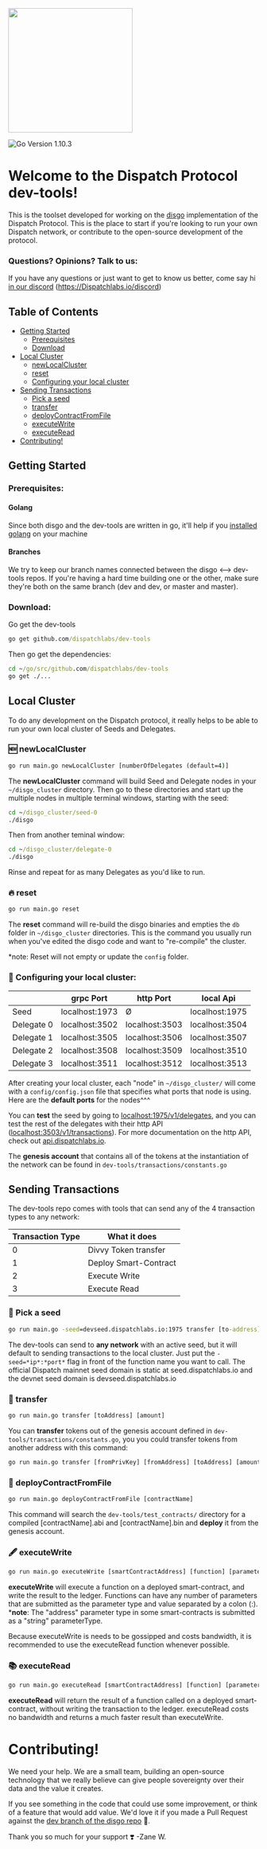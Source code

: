 
<img src="https://www.dispatchlabs.io/wp-content/uploads/2018/12/Dispatch_Logo.png" width="250">
 
![Go Version 1.10.3](http://b.repl.ca/v1/Go_Version-1.10.3-brightgreen.png)

# Welcome to the Dispatch Protocol dev-tools!

This is the toolset developed for working on the [disgo](https://github.com/dispatchlabs/disgo) implementation of the Dispatch Protocol. This is the place to start if you're looking to run your own Dispatch network, or contribute to the open-source development of the protocol.

### Questions? Opinions? Talk to us:
If you have any questions or just want to get to know us better, come say hi [in our discord](https://Dispatchlabs.io/discord) (https://Dispatchlabs.io/discord)


## Table of Contents
 * [Getting Started](#prerequisites)
    + [Prerequisites](#prerequisites)
    + [Download](#download)
  * [Local Cluster](#local-cluster)
      + [newLocalCluster](#-newlocalcluster)
      + [reset](#-reset)
      + [Configuring your local cluster](#-configuring-your-local-cluster)
  * [Sending Transactions](#sending-transactions)
    + [Pick a seed](#-pick-a-seed)
    + [transfer](#-transfer)
    + [deployContractFromFile](#-deploycontractfromfile)
    + [executeWrite](#-executewrite)
    + [executeRead](#-executeread)
  * [Contributing!](#contributing)

## Getting Started

### Prerequisites:

#### Golang

Since both disgo and the dev-tools are written in go, it'll help if you [installed golang](https://golang.org/doc/install#install) on your machine

#### Branches

We try to keep our branch names connected between the disgo <--> dev-tools repos. If you're having a hard time building one or the other, make sure they're both on the same branch (dev and dev, or master and master).

### Download:
Go get the dev-tools
```bat
go get github.com/dispatchlabs/dev-tools
```
Then go get the dependencies:
```bat
cd ~/go/src/github.com/dispatchlabs/dev-tools
go get ./...
```

## Local Cluster

To do any development on the Dispatch protocol, it really helps to be able to run your own local cluster of Seeds and Delegates. 

### 🆕 newLocalCluster 
```bat
go run main.go newLocalCluster [numberOfDelegates (default=4)]
```
The **newLocalCluster** command will build Seed and Delegate nodes in your `~/disgo_cluster` directory. Then go to these directories and start up the multiple nodes in multiple terminal windows, starting with the seed:
```bat
cd ~/disgo_cluster/seed-0
./disgo
```
Then from another teminal window:
```bat
cd ~/disgo_cluster/delegate-0
./disgo
```
Rinse and repeat for as many Delegates as you'd like to run. 

### 🔥 reset
```bat
go run main.go reset
```

The **reset** command will re-build the disgo binaries and empties the `db` folder in `~/disgo_cluster` directories. This is the command you usually run when you've edited the disgo code and want to "re-compile" the cluster. 

*note: Reset will not empty or update the `config` folder.

### 🔧 Configuring your local cluster:
|        |grpc Port          |http Port        |local Api         |
|--------|-------------------|-----------------|------------------|
|Seed	      |localhost:1973    |  Ø  | localhost:1975
|Delegate 0   |localhost:3502  |localhost:3503     | localhost:3504|
|Delegate 1   |localhost:3505  |localhost:3506     | localhost:3507|
|Delegate 2   |localhost:3508  |localhost:3509     | localhost:3510|
|Delegate 3   |localhost:3511  |localhost:3512     | localhost:3513|

After creating your local cluster, each "node" in `~/disgo_cluster/` will come with a `config/config.json` file that specifies what ports that node is using. Here are the **default ports** for the nodes^^^ 

You can **test** the seed by going to [localhost:1975/v1/delegates](localhost:1975/v1/delegates), and you can test the rest of the delegates with their http API ([localhost:3503/v1/transactions](localhost:3503/v1/transactions)). For more documentation on the http API, check out [api.dispatchlabs.io](api.dispatchlabs.io).

The **genesis account** that contains all of the tokens at the instantiation of the network can be found in `dev-tools/transactions/constants.go`

## Sending Transactions

The dev-tools repo comes with tools that can send any of the 4 transaction types to any network: 

|Transaction  Type | What it does |
|--------|----------------------|
|0 |Divvy Token transfer |
|1 |Deploy Smart-Contract |
|2 |Execute Write |
|3 |Execute Read |

### 🌰 Pick a seed
```bat
go run main.go -seed=devseed.dispatchlabs.io:1975 transfer [to-address] [amount]
```
The dev-tools can send to **any network** with an active seed, but it will default to sending transactions to the local cluster. Just put the `-seed=*ip*:*port*` flag in front of the function name you want to call. The official Dispatch mainnet seed domain is static at seed.dispatchlabs.io and the devnet seed domain is devseed.dispatchlabs.io 

### 💸 transfer
```bat
go run main.go transfer [toAddress] [amount]
```
You can **transfer** tokens out of the genesis account defined in `dev-tools/transactions/constants.go`, you you could transfer tokens from another address with this command:
```bat
go run main.go transfer [fromPrivKey] [fromAddress] [toAddress] [amount]
```

### 📑 deployContractFromFile
```bat
go run main.go deployContractFromFile [contractName]
```
This command will search the `dev-tools/test_contracts/` directory for a compiled [contractName].abi and [contractName].bin  and  **deploy** it from the genesis account.

### 🖋 executeWrite
```bat
go run main.go executeWrite [smartContractAddress] [function] [parameter0Type]:[parameter0Value] [parameter1Type]:[parameter1Value]...
```
**executeWrite** will execute a function on a deployed smart-contract, and write the result to the ledger. Functions can have any number of parameters that are submitted as the parameter type and value separated by a colon (:). ***note**: The "address" parameter type in some smart-contracts is submitted as a "string" parameterType.

Because executeWrite is needs to be gossipped and costs bandwidth, it is recommended to use the executeRead function whenever possible.

### 📚 executeRead
```bat
go run main.go executeRead [smartContractAddress] [function] [parameter0Type]:[parameter0Value] [parameter1Type]:[parameter1Value]...
```
**executeRead** will return the result of a function called on a deployed smart-contract, without writing the transaction to the ledger. executeRead costs no bandwidth and returns a much faster result than executeWrite.

# Contributing!

We need your help. We are a small team, building an open-source technology that we really believe can give people sovereignty over their data and the value it creates. 

If you see something in the code that could use some improvement, or think of a feature that would add value. We'd love it if you made a Pull Request against the [dev branch of the disgo repo](https://github.com/dispatchlabs/disgo/tree/dev) 🙏.

Thank you so much for your support ❣️
-Zane W.

